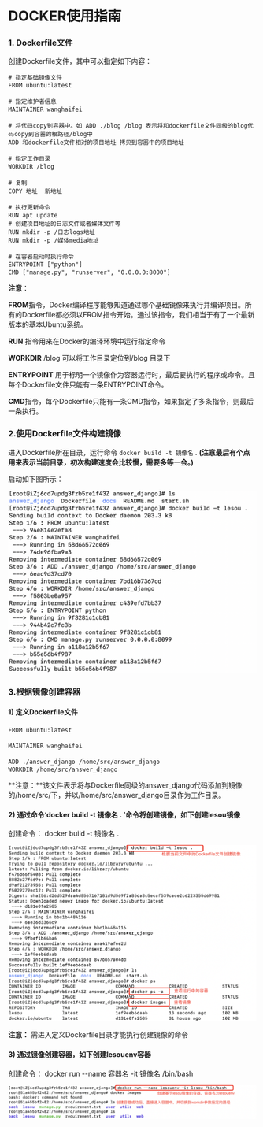 
# DOCKER使用指南

### 1. Dockerfile文件

创建Dockerfile文件，其中可以指定如下内容：

```
# 指定基础镜像文件
FROM ubuntu:latest

# 指定维护者信息
MAINTAINER wanghaifei

# 将代码copy到容器中。如 ADD ./blog /blog 表示将和dockerfile文件同级的blog代码copy到容器的根路径/blog中
ADD 和dockerfile文件相对的项目地址 拷贝到容器中的项目地址

# 指定工作目录
WORKDIR /blog

# 复制
COPY 地址  新地址

# 执行更新命令
RUN apt update
# 创建项目地址的日志文件或者媒体文件等
RUN mkdir -p /日志logs地址
RUN mkdir -p /媒体media地址

# 在容器启动时执行命令
ENTRYPOINT ["python"]
CMD ["manage.py", "runserver", "0.0.0.0:8000"]
```

**注意**：

**FROM**指令，Docker编译程序能够知道通过哪个基础镜像来执行并编译项目。所有的Dockerfile都必须以FROM指令开始。通过该指令，我们相当于有了一个最新版本的基本Ubuntu系统。

**RUN** 指令用来在Docker的编译环境中运行指定命令

**WORKDIR** /blog 可以将工作目录定位到/blog 目录下

**ENTRYPOINT** 用于标明一个镜像作为容器运行时，最后要执行的程序或命令。且每个Dockerfile文件只能有一条ENTRYPOINT命令。

**CMD**指令，每个Dockerfile只能有一条CMD指令，如果指定了多条指令，则最后一条执行。

### 2.使用Dockerfile文件构建镜像

进入Dockerfile所在目录，运行命令 `docker build -t 镜像名` . **(注意最后有个点用来表示当前目录，初次构建速度会比较慢，需要多等一会。)** 

启动如下图所示：

![图](images/docker_build.png)

### 3.根据镜像创建容器

#### 1) 定义Dockerfile文件

```
FROM ubuntu:latest

MAINTAINER wanghaifei

ADD ./answer_django /home/src/answer_django
WORKDIR /home/src/answer_django
```

**注意：**该文件表示将与Dockerfile同级的answer_django代码添加到镜像的/home/src/下，并以/home/src/answer_django目录作为工作目录。

#### 2) 通过命令‘docker build -t 镜像名 . ’命令将创建镜像，如下创建lesou镜像

创建命令： docker build -t 镜像名 .

![图片](images/docker_build2.png)

**注意：** 需进入定义Dockerfile目录才能执行创建镜像的命令

#### 3) 通过镜像创建容器，如下创建lesouenv容器

创建命令： docker run --name 容器名 -it 镜像名 /bin/bash

![图](images/docker_run.png)

